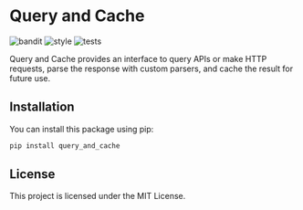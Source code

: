 # Query and Cache
![bandit](https://github.com/taylorhmorris/query_and_cache/actions/workflows/bandit.yml/badge.svg?event=push)
![style](https://github.com/taylorhmorris/query_and_cache/actions/workflows/lint.yml/badge.svg?event=push)
![tests](https://github.com/taylorhmorris/query_and_cache/actions/workflows/tests.yml/badge.svg?event=push)


Query and Cache provides an interface to query APIs or make HTTP requests, parse the response with custom parsers, and cache the result for future use.

## Installation

You can install this package using pip:

```bash
pip install query_and_cache
```

## License

This project is licensed under the MIT License.
